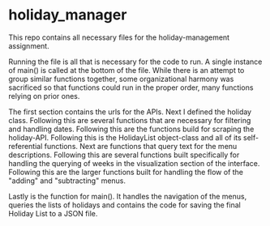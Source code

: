 # holiday_manager
This repo contains all necessary files for the holiday-management assignment.

Running the file is all that is necessary for the code to run.
A single instance of main() is called at the bottom of the file.
While there is an attempt to group similar functions together,
some organizational harmony was sacrificed so that functions
could run in the proper order, many functions relying on prior ones.

The first section contains the urls for the APIs.
Next I defined the holiday class.
Following this are several functions that are necessary for filtering and handling dates.
Following this are the functions build for scraping the holiday-API.
Following this is the HolidayList object-class and all of its self-referential functions.
Next are functions that query text for the menu descriptions.
Following this are several functions built specifically for handling the querying of weeks
in the visualization section of the interface.
Following this are the larger functions built for handling the flow of the "adding" and "subtracting" menus.

Lastly is the function for main(). It handles the navigation of the menus, queries the lists of holidays
and contains the code for saving the final Holiday List to a JSON file.
